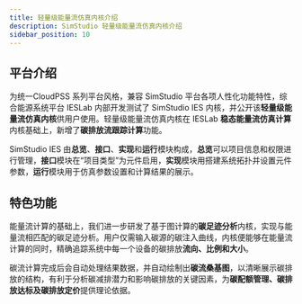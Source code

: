 ```yaml
---
title: 轻量级能量流仿真内核介绍
description: SimStudio 轻量级能量流仿真内核介绍
sidebar_position: 10
---
```



## 平台介绍


为统一CloudPSS 系列平台风格，兼容 SimStudio 平台各项人性化功能特性，综合能源系统平台 IESLab 内部开发测试了 SimStudio IES 内核，并公开该**轻量级能量流仿真内核**供用户使用。轻量级能量流仿真内核在 IESLab **稳态能量流仿真计算**内核基础上，新增了**碳排放流跟踪计算**功能。


SimStudio IES 由**总览**、**接口**、**实现**和**运行**模块构成，**总览**可以项目信息和权限进行管理，**接口**模块在“项目类型”为元件启用，**实现**模块用搭建系统拓扑并设置元件参数，**运行**模块用于仿真参数设置和计算结果的展示。

## 特色功能

能量流计算的基础上，我们进一步研发了基于图计算的**碳足迹分析**内核，实现与能量流相匹配的碳足迹分析。用户仅需输入碳源的碳注入曲线，内核便能够在能量流计算的同时，精确追踪系统中每一个设备的碳排放**流向、比例和大小**。

碳流计算完成后会自动处理结果数据，并自动绘制出**碳流桑基图**，以清晰展示碳排放的结构，有利于分析碳减排潜力和影响碳排放的关键因素，为**碳配额管理、碳排放达标及碳排放定价**提供理论依据。